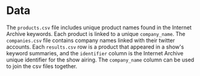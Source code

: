 # Data

The `products.csv` file includes unique product names found in the Internet Archive keywords.  Each product is linked to a unique `company_name`.  The `companies.csv` file contains company names linked with their twitter accounts.  Each `results.csv` row is a product that appeared in a show's keyword summaries, and the `identifier` column is the Internet Archive unique identifier for the show airing.  The `company_name` column can be used to join the csv files together.
